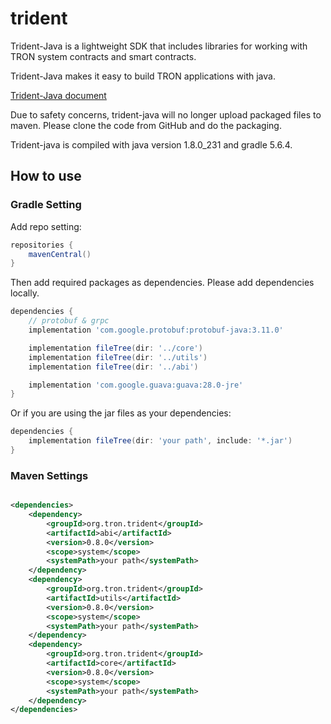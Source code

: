 # trident

Trident-Java is a lightweight SDK that includes libraries for working with TRON system contracts and smart contracts.

Trident-Java makes it easy to build TRON applications with java.

[Trident-Java document](https://developers.tron.network/docs/trident-java)

Due to safety concerns, trident-java will no longer upload packaged files to maven. Please clone the code from GitHub and do the packaging.

Trident-java is compiled with java version 1.8.0_231 and gradle 5.6.4.

## How to use

### Gradle Setting

Add repo setting:

```groovy
repositories {
    mavenCentral()
}
```

Then add required packages as dependencies. Please add dependencies locally.

```groovy
dependencies {
    // protobuf & grpc
    implementation 'com.google.protobuf:protobuf-java:3.11.0'

    implementation fileTree(dir: '../core')
    implementation fileTree(dir: '../utils')
    implementation fileTree(dir: '../abi')

    implementation 'com.google.guava:guava:28.0-jre'
}
```

Or if you are using the jar files as your dependencies:

```groovy
dependencies {
    implementation fileTree(dir: 'your path', include: '*.jar')
}
```

### Maven Settings

```xml

<dependencies>
    <dependency>
        <groupId>org.tron.trident</groupId>
        <artifactId>abi</artifactId>
        <version>0.8.0</version>
        <scope>system</scope>
        <systemPath>your path</systemPath>
    </dependency>
    <dependency>
        <groupId>org.tron.trident</groupId>
        <artifactId>utils</artifactId>
        <version>0.8.0</version>
        <scope>system</scope>
        <systemPath>your path</systemPath>
    </dependency>
    <dependency>
        <groupId>org.tron.trident</groupId>
        <artifactId>core</artifactId>
        <version>0.8.0</version>
        <scope>system</scope>
        <systemPath>your path</systemPath>
    </dependency>
</dependencies>
```

